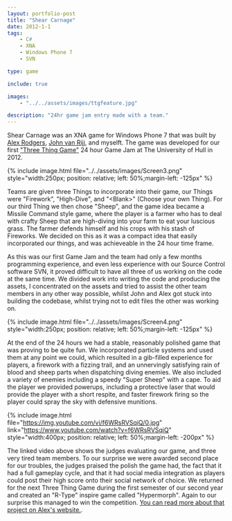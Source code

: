 ```yaml
---
layout: portfolio-post
title: "Shear Carnage"
date: 2012-1-1
tags: 
    - C#
    - XNA
    - Windows Phone 7
    - SVN

type: game

include: true

images:
    - "../../assets/images/ttgfeature.jpg"

description: "24hr game jam entry made with a team."
---
```


Shear Carnage was an XNA game for Windows Phone 7 that was built by [Alex Rodgers](http://alexrodgers.co.uk/2012/03/20/shear-carnage/), [John van Rijj](http://jvanrij.com/2nd-place-for-shear-carnage/), and myselft. The game was developed for our first ["Three Thing Game"](http://www.robmiles.com/journal/2012/3/19/three-thing-game-rocked.html) 24 hour Game Jam at The University of Hull in 2012.

{% include image.html file="../../assets/images/Screen3.png" style="width:250px; position: relative; left: 50%;margin-left: -125px" %} 

Teams are given three Things to incorporate into their game, our Things were "Firework", "High-Dive", and "\<Blank\>" (Choose your own Thing). For our third Thing we then chose "Sheep", and the game idea became a Missile Command style game, where the player is a farmer who has to deal with crafty Sheep that are high-diving into your farm to eat your luscious grass. The farmer defends himself and his crops with his stash of Fireworks. We decided on this as it was a compact idea that easily incorporated our things, and was achieveable in the 24 hour time frame.

As this was our first Game Jam and the team had only a few months programming experience, and even less experience with our Source Control software SVN, it proved difficult to have all three of us working on the code at the same time. We divided work into writing the code and producing the assets, I concentrated on the assets and tried to assist the other team members in any other way possible, whilst John and Alex got stuck into building the codebase, whilst trying not to edit files the other was working on.

{% include image.html file="../../assets/images/Screen4.png" style="width:250px; position: relative; left: 50%;margin-left: -125px" %} 

At the end of the 24 hours we had a stable, reasonably polished game that was proving to be quite fun. We incorporated particle systems and used them at any point we could, which resulted in a gib-filled experience for players, a firework with a fizzing trail, and an unnervingly satisfying rain of blood and sheep parts when dispatching diving enemies. We also included a variety of enemies including a speedy "Super Sheep" with a cape. To aid the player we provided powerups, including a protective laser that would provide the player with a short respite, and faster firework firing so the player could spray the sky with defensive munitions.

{% include image.html file="https://img.youtube.com/vi/f6WRsRVSqiQ/0.jpg" link="https://www.youtube.com/watch?v=f6WRsRVSqiQ" style="width:400px; position: relative; left: 50%;margin-left: -200px" %}

The linked video above shows the judges evaluating our game, and three very tired team members. To our surprise we were awarded second place for our troubles, the judges praised the polish the game had, the fact that it had a full gameplay cycle, and that it had social media integration as players could post their high score onto their social network of choice. We returned for the next Three Thing Game during the first semester of our second year and created an "R-Type" inspire game called "Hypermorph". Again to our surprise this managed to win the competition. [You can read more about that project on Alex's website.](http://alexrodgers.co.uk/hypermorph/).

